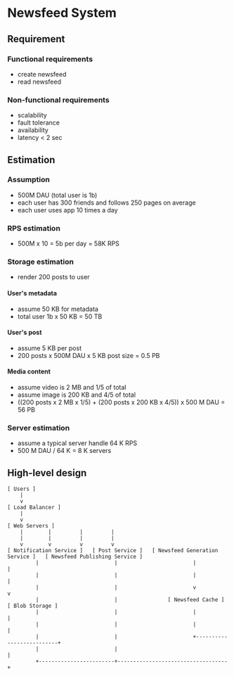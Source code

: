 # Newsfeed System

## Requirement

### Functional requirements

- create newsfeed 
- read newsfeed

### Non-functional requirements

- scalability
- fault tolerance
- availability
- latency < 2 sec

## Estimation

### Assumption

- 500M DAU (total user is 1b)
- each user has 300 friends and follows 250 pages on average
- each user uses app 10 times a day

### RPS estimation

- 500M x 10 = 5b per day = 58K RPS

### Storage estimation

- render 200 posts to user

#### User's metadata

- assume 50 KB for metadata
- total user 1b x 50 KB = 50 TB

#### User's post

- assume 5 KB per post
- 200 posts x 500M DAU x 5 KB post size = 0.5 PB

#### Media content

- assume video is 2 MB and 1/5 of total
- assume image is 200 KB and 4/5 of total
- ((200 posts x 2 MB x 1/5) + (200 posts x 200 KB x 4/5)) x 500 M DAU = 56 PB

### Server estimation

- assume a typical server handle 64 K RPS
- 500 M DAU / 64 K = 8 K servers

## High-level design

```
[ Users ]
    |
    v
[ Load Balancer ]
    |
    v
[ Web Servers ]
    |        |         |         |
    |        |         |         |
    v        v         v         v
[ Notification Service ]   [ Post Service ]   [ Newsfeed Generation Service ]   [ Newsfeed Publishing Service ]
         |                        |                        |                          |
         |                        |                        |                          |
         |                        |                        v                          v
         |                        |                [ Newsfeed Cache ]         [ Blob Storage ]
         |                        |                        |                          |
         |                        |                        |                          |
         |                        |                        +--------------------------+
         |                        |                                   |
         +------------------------+-----------------------------------+
```

